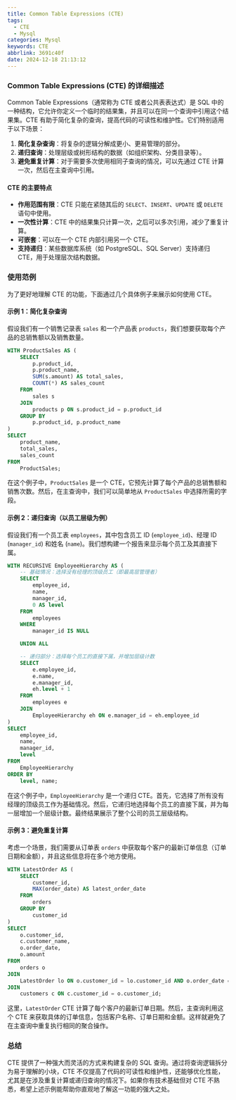 ```yaml
---
title: Common Table Expressions (CTE)
tags:
  - CTE
  - Mysql
categories: Mysql
keywords: CTE
abbrlink: 3691c40f
date: 2024-12-18 21:13:12
---
```

### Common Table Expressions (CTE) 的详细描述

Common Table Expressions（通常称为 CTE 或者公共表表达式）是 SQL 中的一种结构，它允许你定义一个临时的结果集，并且可以在同一个查询中引用这个结果集。CTE 有助于简化复杂的查询，提高代码的可读性和维护性。它们特别适用于以下场景：

1. **简化复杂查询**：将复杂的逻辑分解成更小、更易管理的部分。
2. **递归查询**：处理层级或树形结构的数据（如组织架构、分类目录等）。
3. **避免重复计算**：对于需要多次使用相同子查询的情况，可以先通过 CTE 计算一次，然后在主查询中引用。

#### CTE 的主要特点

- **作用范围有限**：CTE 只能在紧随其后的 `SELECT`、`INSERT`、`UPDATE` 或 `DELETE` 语句中使用。
- **一次性计算**：CTE 中的结果集只计算一次，之后可以多次引用，减少了重复计算。
- **可嵌套**：可以在一个 CTE 内部引用另一个 CTE。
- **支持递归**：某些数据库系统（如 PostgreSQL、SQL Server）支持递归 CTE，用于处理层次结构数据。

### 使用范例

为了更好地理解 CTE 的功能，下面通过几个具体例子来展示如何使用 CTE。

#### 示例 1：简化复杂查询

假设我们有一个销售记录表 `sales` 和一个产品表 `products`，我们想要获取每个产品的总销售额以及销售数量。

```sql
WITH ProductSales AS (
    SELECT
        p.product_id,
        p.product_name,
        SUM(s.amount) AS total_sales,
        COUNT(*) AS sales_count
    FROM
        sales s
    JOIN
        products p ON s.product_id = p.product_id
    GROUP BY
        p.product_id, p.product_name
)
SELECT
    product_name,
    total_sales,
    sales_count
FROM
    ProductSales;
```

在这个例子中，`ProductSales` 是一个 CTE，它预先计算了每个产品的总销售额和销售次数。然后，在主查询中，我们可以简单地从 `ProductSales` 中选择所需的字段。

#### 示例 2：递归查询（以员工层级为例）

假设我们有一个员工表 `employees`，其中包含员工 ID (`employee_id`)、经理 ID (`manager_id`) 和姓名 (`name`)。我们想构建一个报告来显示每个员工及其直接下属。

```sql
WITH RECURSIVE EmployeeHierarchy AS (
    -- 基础情况：选择没有经理的顶级员工（即最高层管理者）
    SELECT
        employee_id,
        name,
        manager_id,
        0 AS level
    FROM
        employees
    WHERE
        manager_id IS NULL

    UNION ALL

    -- 递归部分：选择每个员工的直接下属，并增加层级计数
    SELECT
        e.employee_id,
        e.name,
        e.manager_id,
        eh.level + 1
    FROM
        employees e
    JOIN
        EmployeeHierarchy eh ON e.manager_id = eh.employee_id
)
SELECT
    employee_id,
    name,
    manager_id,
    level
FROM
    EmployeeHierarchy
ORDER BY
    level, name;
```

在这个例子中，`EmployeeHierarchy` 是一个递归 CTE。首先，它选择了所有没有经理的顶级员工作为基础情况。然后，它递归地选择每个员工的直接下属，并为每一层增加一个层级计数。最终结果展示了整个公司的员工层级结构。

#### 示例 3：避免重复计算

考虑一个场景，我们需要从订单表 `orders` 中获取每个客户的最新订单信息（订单日期和金额），并且这些信息将在多个地方使用。

```sql
WITH LatestOrder AS (
    SELECT
        customer_id,
        MAX(order_date) AS latest_order_date
    FROM
        orders
    GROUP BY
        customer_id
)
SELECT
    o.customer_id,
    c.customer_name,
    o.order_date,
    o.amount
FROM
    orders o
JOIN
    LatestOrder lo ON o.customer_id = lo.customer_id AND o.order_date = lo.latest_order_date
JOIN
    customers c ON c.customer_id = o.customer_id;
```

这里，`LatestOrder` CTE 计算了每个客户的最新订单日期。然后，主查询利用这个 CTE 来获取具体的订单信息，包括客户名称、订单日期和金额。这样就避免了在主查询中重复执行相同的聚合操作。

### 总结

CTE 提供了一种强大而灵活的方式来构建复杂的 SQL 查询。通过将查询逻辑拆分为易于理解的小块，CTE 不仅提高了代码的可读性和维护性，还能够优化性能，尤其是在涉及重复计算或递归查询的情况下。如果你有技术基础但对 CTE 不熟悉，希望上述示例能帮助你直观地了解这一功能的强大之处。